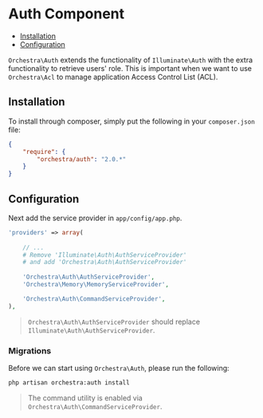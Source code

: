 Auth Component
==============

* [Installation](#installation)
* [Configuration](#configuration)

`Orchestra\Auth` extends the functionality of `Illuminate\Auth` with the extra functionality to retrieve users' role. This is important when we want to use `Orchestra\Acl` to manage application Access Control List (ACL).

## Installation

To install through composer, simply put the following in your `composer.json` file:

```json
{
	"require": {
		"orchestra/auth": "2.0.*"
	}
}
```

## Configuration

Next add the service provider in `app/config/app.php`.

```php
'providers' => array(
	
	// ...
	# Remove 'Illuminate\Auth\AuthServiceProvider' 
	# and add 'Orchestra\Auth\AuthServiceProvider'
	
	'Orchestra\Auth\AuthServiceProvider',
	'Orchestra\Memory\MemoryServiceProvider',

	'Orchestra\Auth\CommandServiceProvider',
), 
```

> `Orchestra\Auth\AuthServiceProvider` should replace `Illuminate\Auth\AuthServiceProvider`.

### Migrations

Before we can start using `Orchestra\Auth`, please run the following:

```bash
php artisan orchestra:auth install
```

> The command utility is enabled via `Orchestra\Auth\CommandServiceProvider`.
